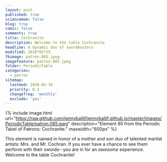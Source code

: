 ```yaml
---
layout: post
published: true
sciencemom: false
blog: true
comic: false
comments: true
title: Cochranite
description: Welcome to the table Cochranite
headline: A dynamic duo of swordmasters
modified: 2018*02*25
fbimage: patron.085.jpeg
imagefeature: patron.085.jpeg
folder: PeriodicTable
categories:
  - patron
sitemap:
  lastmod: 2020-02-10
  priority: 0.3
  changefreq: 'monthly'
  exclude: 'yes'
---
```


{% include image.html url="https://raw.github.com/jennyballif/jennyballif.github.io/master/images/PeriodicTable/patron.085.jpeg" description="Element 85 from the Periodic Tabel of Patrons: Cochranite." maxwidth="600px" %}

This element is named in honor of a mother and son duo of talented martial artists: Mrs. and Mr. Cochran. If you ever have a chance to see them perform with their swords--you are in for an _awesome_ experience. Welcome to the table Cochranite!
